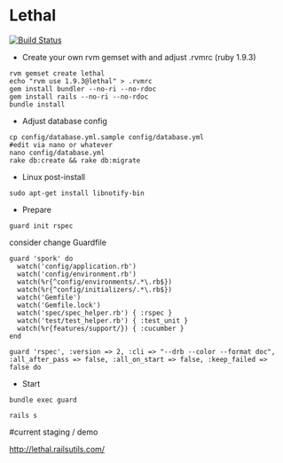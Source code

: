 # Lethal
[![Build Status](https://secure.travis-ci.org/piotrmasior/lethal.png)](http://travis-ci.org/piotrmasior/lethal)

* Create your own rvm gemset with and adjust .rvmrc (ruby 1.9.3)

```
rvm gemset create lethal
echo "rvm use 1.9.3@lethal" > .rvmrc
gem install bundler --no-ri --no-rdoc
gem install rails --no-ri --no-rdoc
bundle install

```

* Adjust database config

```
cp config/database.yml.sample config/database.yml
#edit via nano or whatever
nano config/database.yml
rake db:create && rake db:migrate
```

* Linux post-install

```
sudo apt-get install libnotify-bin
```

* Prepare

```
guard init rspec

```
consider change Guardfile

```
guard 'spork' do
  watch('config/application.rb')
  watch('config/environment.rb')
  watch(%r{^config/environments/.*\.rb$})
  watch(%r{^config/initializers/.*\.rb$})
  watch('Gemfile')
  watch('Gemfile.lock')
  watch('spec/spec_helper.rb') { :rspec }
  watch('test/test_helper.rb') { :test_unit }
  watch(%r{features/support/}) { :cucumber }
end

guard 'rspec', :version => 2, :cli => "--drb --color --format doc", :all_after_pass => false, :all_on_start => false, :keep_failed => false do
```


* Start

```
bundle exec guard

rails s
```


#current staging / demo

http://lethal.railsutils.com/
